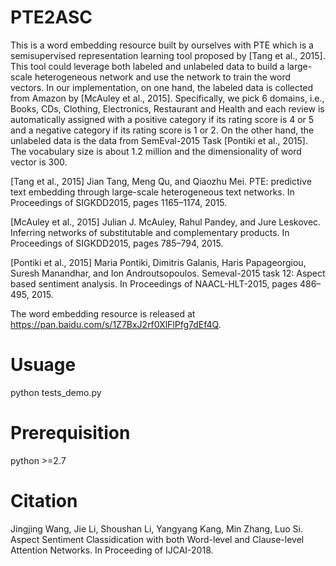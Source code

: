 # PTE2ASC

This is a word embedding resource built by ourselves with PTE which is a semisupervised representation learning tool proposed by [Tang et al., 2015]. This tool could leverage both labeled and unlabeled data to build a large-scale heterogeneous network and use the network to train the word vectors. In our implementation, on one hand, the labeled data is collected from Amazon by [McAuley et al., 2015]. Specifically, we pick 6 domains, i.e., Books, CDs, Clothing, Electronics, Restaurant and Health and each review is automatically assigned with a positive category if its rating score is 4 or 5 and a negative category if its rating score is 1 or 2. On the other hand, the unlabeled data is the data from SemEval-2015 Task [Pontiki et al., 2015]. The vocabulary size is about 1.2 million and the dimensionality of word vector is 300.

[Tang et al., 2015] Jian Tang, Meng Qu, and Qiaozhu Mei. PTE: predictive text embedding through large-scale heterogeneous text networks. In Proceedings of SIGKDD2015, pages 1165–1174, 2015.

[McAuley et al., 2015] Julian J. McAuley, Rahul Pandey, and Jure Leskovec. Inferring networks of substitutable and complementary products. In Proceedings of SIGKDD2015, pages 785–794, 2015.

[Pontiki et al., 2015] Maria Pontiki, Dimitris Galanis, Haris Papageorgiou, Suresh Manandhar, and Ion Androutsopoulos. Semeval-2015 task 12: Aspect based sentiment analysis. In Proceedings of NAACL-HLT-2015, pages 486–495, 2015.

The word embedding resource is released at https://pan.baidu.com/s/1Z7BxJ2rf0XlFlPfg7dEf4Q.

# Usuage

python tests_demo.py

# Prerequisition

python >=2.7

# Citation

Jingjing Wang, Jie Li, Shoushan Li, Yangyang Kang, Min Zhang, Luo Si. Aspect Sentiment Classidication with both Word-level and Clause-level Attention Networks. In Proceeding of IJCAI-2018.
